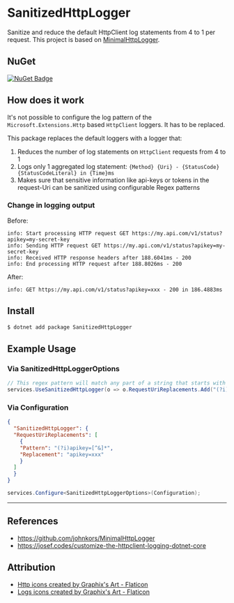 # SanitizedHttpLogger
Sanitize and reduce the default HttpClient log statements from 4 to 1 per request. This project is based on [MinimalHttpLogger](https://github.com/johnkors/MinimalHttpLogger).

## NuGet
[![NuGet Badge](https://buildstats.info/nuget/SanitizedHttpLogger)](https://www.nuget.org/packages/SanitizedHttpLogger) 

## How does it work

It's not possible to configure the log pattern of the `Microsoft.Extensions.Http` based `HttpClient` loggers. It has to be replaced.

This package replaces the default loggers with a logger that:

1. Reduces the number of log statements on `HttpClient` requests from 4 to 1
2. Logs only 1 aggregated log statement: `{Method} {Uri} - {StatusCode} {StatusCodeLiteral} in {Time}ms`
3. Makes sure that sensitive information like api-keys or tokens in the request-Uri can be sanitized using configurable Regex patterns

### Change in logging output

Before:
```log
info: Start processing HTTP request GET https://my.api.com/v1/status?apikey=my-secret-key
info: Sending HTTP request GET https://my.api.com/v1/status?apikey=my-secret-key
info: Received HTTP response headers after 188.6041ms - 200
info: End processing HTTP request after 188.8026ms - 200
```

After:
```log
info: GET https://my.api.com/v1/status?apikey=xxx - 200 in 186.4883ms
```

## Install

```sh
$ dotnet add package SanitizedHttpLogger
```

## Example Usage

### Via SanitizedHttpLoggerOptions
```csharp
// This regex pattern will match any part of a string that starts with "apikey=" (in a case-insensitive manner) followed by any number of characters that are not an ampersand.
services.UseSanitizedHttpLogger(o => o.RequestUriReplacements.Add("(?i)apikey=[^&]*", "apikey=xxx"));
```

### Via Configuration
```json
{
  "SanitizedHttpLogger": {
  "RequestUriReplacements": [
    {
    "Pattern": "(?i)apikey=[^&]*",
    "Replacement": "apikey=xxx"
    }
  ]
  }
}
```

```csharp
services.Configure<SanitizedHttpLoggerOptions>(Configuration);
```

---

## References
- https://github.com/johnkors/MinimalHttpLogger
- https://josef.codes/customize-the-httpclient-logging-dotnet-core

## Attribution
- <a href="https://www.flaticon.com/free-icons/http" title="http icons">Http icons created by Graphix's Art - Flaticon</a>
- <a href="https://www.flaticon.com/free-icons/logs" title="logs icons">Logs icons created by Graphix's Art - Flaticon</a>